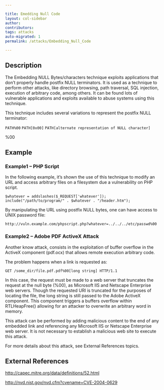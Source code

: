 ```yaml
---

title: Emedding Null Code
layout: col-sidebar
author:
contributors:
tags: attacks
auto-migrated: 1
permalink: /attacks/Embedding_Null_Code

---
```


## Description

The Embedding NULL Bytes/characters technique exploits applications that
don’t properly handle postfix NULL terminators. It is used as a
technique to perform other attacks, like directory browsing, path
traversal, SQL injection, execution of arbitrary code, among others. It
can be found lots of vulnerable applications and exploits available to
abuse systems using this technique.

This technique includes several variations to represent the postfix NULL
terminator:

`PATH%00`
`PATH[0x00]`
`PATH[alternate representation of NULL character]`

<script>

</script>

%00

## Example

### Example1 – PHP Script

In the following example, it’s shown the use of this technique to modify
an URL and access arbitrary files on a filesystem due a vulnerability on
PHP script.

`$whatever = addslashes($_REQUEST['whatever']);`
`include("/path/to/program/" . $whatever . "/header.htm");`

By manipulating the URL using postfix NULL bytes, one can have access to
UNIX password file:

`http://vuln.example.com/phpscript.php?whatever=../../../etc/passwd%00`

### Example2 – Adobe PDF ActiveX Attack

Another know attack, consists in the exploitation of buffer overflow in
the ActiveX component (pdf.ocx) that allows remote execution arbitrary
code.

The problem happens when a link is requested as:

`GET /some_dir/file.pdf.pdf%00[long string] HTTP/1.1`

In this case, the request must be made to a web server that truncates
the request at the null byte (%00), as Microsoft IIS and Netscape
Enterprise web servers. Though the requested URI is truncated for the
purposes of locating the file, the long string is still passed to the
Adobe ActiveX component. This component triggers a buffers overflow
within RTLHeapFree() allowing for an attacker to overwrite an arbitrary
word in memory.

This attack can be performed by adding malicious content to the end of
any embedded link and referencing any Microsoft IIS or Netscape
Enterprise web server. It is not necessary to establish a malicious web
site to execute this attack.

For more details about this attack, see External References topics.

## External References

<http://capec.mitre.org/data/definitions/52.html>

<http://nvd.nist.gov/nvd.cfm?cvename=CVE-2004-0629>

